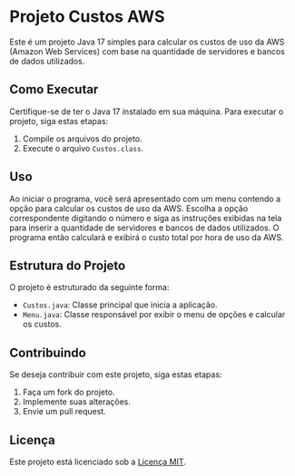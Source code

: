 # Projeto Custos AWS

Este é um projeto Java 17 simples para calcular os custos de uso da AWS (Amazon Web Services) com base na quantidade de servidores e bancos de dados utilizados.

## Como Executar

Certifique-se de ter o Java 17 instalado em sua máquina. Para executar o projeto, siga estas etapas:

1. Compile os arquivos do projeto.
2. Execute o arquivo `Custos.class`.

## Uso

Ao iniciar o programa, você será apresentado com um menu contendo a opção para calcular os custos de uso da AWS. Escolha a opção correspondente digitando o número e siga as instruções exibidas na tela para inserir a quantidade de servidores e bancos de dados utilizados. O programa então calculará e exibirá o custo total por hora de uso da AWS.

## Estrutura do Projeto

O projeto é estruturado da seguinte forma:

- `Custos.java`: Classe principal que inicia a aplicação.
- `Menu.java`: Classe responsável por exibir o menu de opções e calcular os custos.

## Contribuindo

Se deseja contribuir com este projeto, siga estas etapas:

1. Faça um fork do projeto.
2. Implemente suas alterações.
3. Envie um pull request.

## Licença

Este projeto está licenciado sob a [Licença MIT](https://opensource.org/licenses/MIT).
